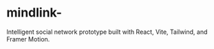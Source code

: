 # mindlink-
Intelligent social network prototype built with React, Vite, Tailwind, and Framer Motion.
